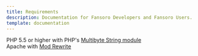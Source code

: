 ```yaml
---
title: Requirements
description: Documentation for Fansoro Developers and Fansoro Users.
template: documentation
---
```


PHP 5.5 or higher with PHP's [Multibyte String module](http://php.net/mbstring)     
Apache with [Mod Rewrite](http://httpd.apache.org/docs/current/mod/mod_rewrite.html)  
